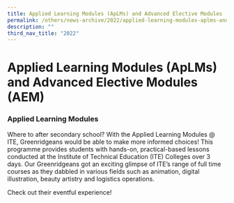 ```yaml
---
title: Applied Learning Modules (ApLMs) and Advanced Elective Modules (AEM)
permalink: /others/news-archive/2022/applied-learning-modules-aplms-and-advanced-elective-modules-aem/
description: ""
third_nav_title: "2022"
---
```

# **Applied Learning Modules (ApLMs) and Advanced Elective Modules (AEM)**

### Applied Learning Modules

Where to after secondary school? With the Applied Learning Modules @ ITE, Greenridgeans would be able to make more informed choices! This programme provides students with hands-on, practical-based lessons conducted at the Institute of Technical Education (ITE) Colleges over 3 days. Our Greenridgeans got an exciting glimpse of ITE’s range of full time courses as they dabbled in various fields such as animation, digital illustration, beauty artistry and logistics operations.  
  
Check out their eventful experience!